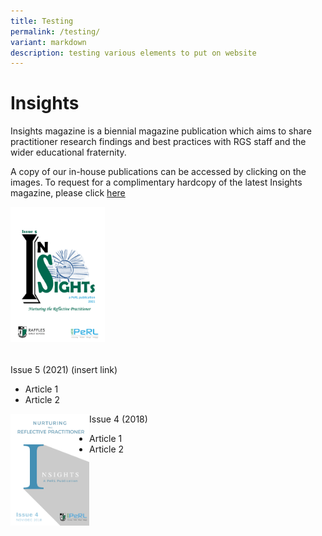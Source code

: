 ```yaml
---
title: Testing
permalink: /testing/
variant: markdown
description: testing various elements to put on website
---
```

# Insights 
Insights magazine is a biennial magazine publication which aims to share practitioner research findings and best practices with RGS staff and the wider educational fraternity.

A copy of our in-house publications can be accessed by clicking on the images. To request for a complimentary hardcopy of the latest Insights magazine, please click [here](https://docs.google.com/forms/d/e/1FAIpQLSfDl4vV7llMZwQXm0aOMw9flvkLZJOhtk3rGtmEIKUAgGVOFQ/viewf)

<img src="/images/2021_insight__1_.png" style="width:30%" align="left">
<br> <br>
<br> <br>
<br> <br>
<br> <br>
<br> <br>
<br> <br>
<br> <br>


Issue 5 (2021)  (insert link)
* Article 1
* Article 2

<img src="/images/Insights/2018%20insights.png" style="width:25%" align="left">

Issue 4 (2018)
* Article 1
* Article 2